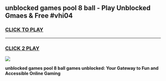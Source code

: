 
## unblocked games pool 8 ball - Play Unblocked Gmaes & Free #vhi04
<h3>
<a href="https://news.freeplayer.one?title=unblocked_games_pool_8_ball&ref=03M">CLICK TO PLAY</a></h3>
<hr>

<h3>
<a href="https://news.freeplayer.one?title=unblocked_games_pool_8_ball&ref=03M">CLICK 2 PLAY</a>
  
</h3>

<a href="https://news.freeplayer.one?title=unblocked_games_pool_8_ball&ref=03M"><img src="https://clearcache.store/games.png"></a>


**unblocked games pool 8 ball games unblocked: Your Gateway to Fun and Accessible Online Gaming**
